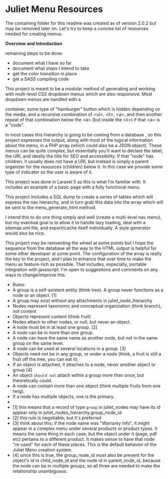 Juliet Menu Resources
====

The containing folder for this readme was created as of version 2.0.2 but may be removed later on.  Let's try to keep a concise list of resources needed for creating menus.

**Overview and Introduction**

remaining steps to be done:
 - document what I have so far
 - document what steps I intend to take
 - get the color transition in place
 - get a SASS compiling code


This project is meant to be a modular method of generating and working with multi-level CSS dropdown menus which are also responsive.  Most dropdown menus are handled with a <div> container, some type of "hamburger" button which is hidden depending on the media, and a recursive combination of &lt;ul>, &lt;li>, &lt;a>, and then another repeat of that combination below the &lt;a> (but inside the &lt;li>) if that &lt;a> is a "node".


In most cases this hierarchy is going to be coming from a database , so this project expresses the output, along with most of the logical information about the menu, in a PHP array (which could also be a JSON object).  These menus can be quite complex, but essentially you'll want to declare the label, the URI, and ideally the title for SEO and accessibility.  If that "node" has children, it usually does not have a URI, but instead is simply a parent organizer for the resources (children) below it.  In this case we provide some type of indicator so the user is aware of it.


This project was done in Laravel 5 as this is what I'm familiar with.  It includes an example of a basic page with a fully functional menu.


This project includes a SQL dump to create a series of tables which will express the nav hierarchy, and in turn grab this data into the array which will be sent to the menu_generate_html method.


I intend this to do one thing simply and well (create a multi-level nav menu), but my eventual goal is to allow it to handle lazy loading, deal with a sitemap.xml file, and export/cache itself individually.  A style generator would also be nice.


This project may be reinventing the wheel at some points but I hope the sequence from the database all the way to the HTML output is helpful for some other developer at some point.  The configuration of the array is really the key to the project, and I plan to enhance that over time to make the menu as feature-rich as possible.  That includes, especially, portable integration with javascript.  I'm open to suggestions and comments on any ways to change/improve this.


 * Rules:
 * A group is a self-existent entity (think tree).  A group never functions as a node or an object. [1]
 * A group may exist without any attachments in juliet_node_hierarchy
 * Nodes represent taxonomic and conceptual organization (think branch), not content
 * Objects represent content (think fruit)
 * Nodes attach to other nodes, or null, but never an object.
 * A node must be in at least one group. [2]
 * A node can be in more than one group.
 * A node can have the same name as another node, but not in the same group on the same level.
 * A node can be used at several locations in a group. [3]
 * Objects need not be in any group, or under a node (think, a fruit is still a fruit off the tree, you can eat it).
 * If an object is attached, it attaches to a node, never another object or group [4]
 * An object `should not` attach within a group more than once, but theoretically could.
 * A node can contain more than one object (think multiple fruits from one twig).
 * If a node has multiple objects, one is the primary.
 *
 * [1] this means that a record of type `group` in juliet_nodes may have its id appear only in juliet_nodes_hierarchy.group_node_id
 * [2] this rule is negotiable; but it's preferred
 * [3] think about this; if the node name was "Warranty Info", it might appear in a complex menu under several products or product types.  It means the same thing in each case, but the object under it (page, pdf etc) pertains to a different product.  It makes sense to have that node "re-used" for each of these places.  This is the default behavior of the Juliet Menu creation system.
 * [4] since this is true, the group_node_id must also be present for the object's id in child_node_id and the node id in parent_node_id, because the node can be in multiple groups, so all three are needed to make the relationship unambiguous.

